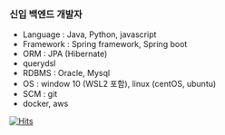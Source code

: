 ### 신입 백엔드 개발자
- Language : Java, Python, javascript
- Framework : Spring framework, Spring boot
 - ORM : JPA (Hibernate)
  - querydsl
- RDBMS : Oracle, Mysql
- OS : window 10 (WSL2 포함), linux (centOS, ubuntu)
- SCM : git
- docker, aws

[![Hits](https://hits.seeyoufarm.com/api/count/incr/badge.svg?url=https%3A%2F%2Fgithub.com%2Fxonic789%2Fxonic789&count_bg=%2379C83D&title_bg=%23555555&icon=&icon_color=%23E7E7E7&title=hits&edge_flat=false)](https://hits.seeyoufarm.com)

<!-- [![Anurag's GitHub stats](https://github-readme-stats.vercel.app/api?username=xonic789&count_private=true&include_all_commits=true)](https://github.com/anuraghazra/github-readme-stats) -->
<!--
**xonic789/xonic789** is a ✨ _special_ ✨ repository because its `README.md` (this file) appears on your GitHub profile.

Here are some ideas to get you started:

- 🔭 I’m currently working on ...
- 🌱 I’m currently learning ...
- 👯 I’m looking to collaborate on ...
- 🤔 I’m looking for help with ...
- 💬 Ask me about ...
- 📫 How to reach me: ...
- 😄 Pronouns: ...
- ⚡ Fun fact: ...
-->
